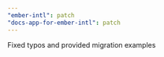 ```yaml
---
"ember-intl": patch
"docs-app-for-ember-intl": patch
---
```


Fixed typos and provided migration examples
